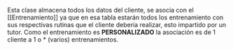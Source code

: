 Esta clase almacena todos los datos del cliente, se asocia con el [[Entrenamiento]] ya que en esa tabla estarán todos los entrenamiento con sus respectivas rutinas que el cliente debería realizar, esto impartido por un tutor.
Como el entrenamiento es **PERSONALIZADO** la asociación es de 1 cliente a 1 o * (varios) entrenamientos.